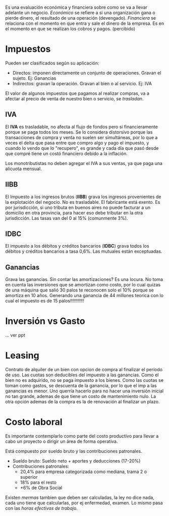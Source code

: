 Es una evaluación económica y financiera sobre como se va a llevar adelante un negocio.
*Económico* se refiere a si una organización gana o pierde dinero, el resultado de una operación (devengado).
*Financiera* se relaciona con el momento en que entra y sale el dinero de la empresa. Es en el momento en que se realizan los cobros y pagos. (percibido)

# Impuestos

Pueden ser clasificados según su aplicación:
- Directos: imponen directamente un conjunto de operaciones. Gravan el sujeto. Ej: Ganancias
- Indirectos: gravan la operación. Gravan al bien o al servicio. Ej: IVA

El valor de algunos impuestos que pagamos al realizar compras, va a afectar al precio de venta de nuestro bien o servicio, se *trasladan*.

## IVA
El **IVA** es trasladable, no afecta al flujo de fondos pero si financieramente porque se paga todos los meses. Se lo considera distorsivo porque las transacciones de compra y venta no suelen ser simultáneas, por lo que a veces el delta que pasa entre que compro algo y pago el impuesto, y cuando lo vendo que lo "recupero", es grande y cada día que pasó desde que compré tiene un costó financiero debido a la inflación.

Los monotributistas no deben agregar el IVA a sus ventas, ya que paga una alicuota mensual.

## IIBB
El Impuesto a los ingresos brutos (**IIBB**) grava los ingresos provenientes de la explotación del negocio. No es trasladable. El fabricante está exento. Es por jurisdicción, si uno tributa en buenos aires no puede facturar a un domicilio en otra provincia, para hacer eso debe tributar en la otra jurisdicción.
Las tasas van del 0 al 15% (comunmente 3%).

## IDBC
El impuesto a los débitos y créditos bancarios (**IDBC**) grava todos los débitos y créditos bancarios a tasa 0,6%. Las mutuales están exceptuadas.

## Ganancias
Grava las ganancias. Sin contar las amortizaciones? Es una locura. No toma en cuenta las inversiones que se amortizan como costo, por lo cual quizas de una máquina que salió 30 palos te reconocen solo el 10% porque se amortiza en 10 años. Generando una ganancia de 44 millones teorica con lo cual el impuesto es de 15 palos!!!!!!!!!!!

# Inversión vs Gasto

... ver ppt

# Leasing

Contrato de alquiler de un bien con opcion de compra al finalizar el período de uso. Las cuotas son deducibles del impuesto a las ganancias. Como el bien no es adquirido, no se paga impuesto a los bienes. Como las cuotas se toman como gastos, se descuenta de la ganancia, por lo que el imp a las ganancias es menor.
Uno querría hacerlo para no hacer una inversión inicial no tan grande, ademas de que tiene un costo de mantenimiento nulo. 
La otra opción ademas de la compra es la de renovación al finalizar un plazo.

# Costo laboral

Es importante contemplarlo como parte del costo productivo para llevar a cabo un proyecto o dirigir un área de forma operativa.

Está compuesto por sueldo bruto y las contribuciones patronales.
- Sueldo bruto: Sueldo neto + aportes y deducciones (17-20%)
- Contribuciones patronales:
	- 20,4% para empresa categorizada como mediana, trama 2 o superior
	- 18% para el resto
	- +6% de Obra Social

Existen *mermas* tambien que deben ser calculadas, la ley no dice nada, cada uno tiene que calcularlas, por ej enfermedad, examen. Lo mismo pasa con las *horas efectivas de trabajo*.